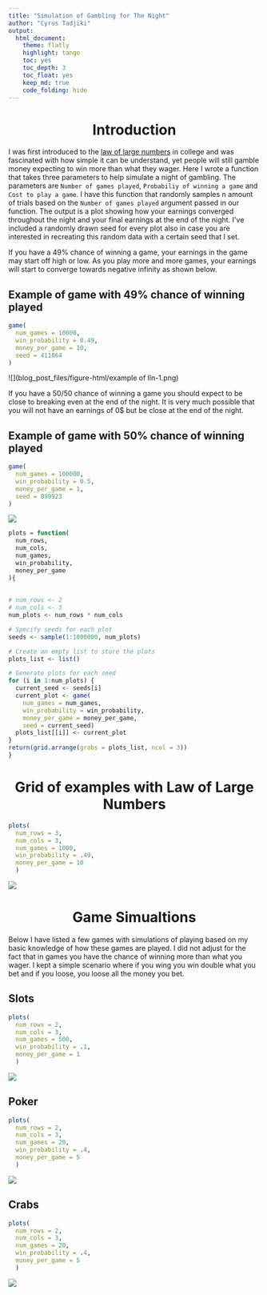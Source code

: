 ```yaml
---
title: "Simulation of Gambling for The Night"
author: "Cyrus Tadjiki"
output: 
  html_document:
    theme: flatly
    highlight: tango
    toc: yes
    toc_depth: 3
    toc_float: yes
    keep_md: true
    code_folding: hide
---
```


<style type="text/css">
h1, h4 {
  text-align: center;
}
</style>




# Introduction

I was first introduced to the [law of large numbers](https://en.wikipedia.org/wiki/Law_of_large_numbers) in college and was fascinated with how simple it can be understand, yet people will still gamble money expecting to win more than what they wager. Here I wrote a function that takes three parameters to help simulate a night of gambling. The parameters are `Number of games played`, `Probabiliy of winning a game` and `Cost to play a game`. I have this function that randomly samples n amount of trials based on the `Number of games played` argument passed in our function. The output is a plot showing how your earnings converged throughout the night and your final earnings at the end of the night. I've included a randomly drawn seed for every plot also in case you are interested in recreating this random data with a certain seed that I set. 

If you have a 49% chance of winning a game, your earnings in the game may start off high or low. As you play more and more games, your earnings will start to converge towards negative infinity as shown below.

## Example of game with 49% chance of winning played

```r
game(
  num_games = 10000,
  win_probability = 0.49,
  money_per_game = 10,
  seed = 411864
)
```

![](blog_post_files/figure-html/example of lln-1.png)<!-- -->

If you have a 50/50 chance of winning a game you should expect to be close to breaking even at the end of the night. It is very much possible that you will not have an earnings of 0$ but be close at the end of the night.

## Example of game with 50% chance of winning played

```r
game(
  num_games = 100000,
  win_probability = 0.5,
  money_per_game = 1,
  seed = 899923
)
```

![](blog_post_files/figure-html/unnamed-chunk-2-1.png)<!-- -->



```r
plots = function(
  num_rows,
  num_cols,
  num_games,
  win_probability,
  money_per_game
){
  
  
# num_rows <- 2
# num_cols <- 3
num_plots <- num_rows * num_cols

# Specify seeds for each plot
seeds <- sample(1:1000000, num_plots)

# Create an empty list to store the plots
plots_list <- list()

# Generate plots for each seed
for (i in 1:num_plots) {
  current_seed <- seeds[i]
  current_plot <- game(
    num_games = num_games,
    win_probability = win_probability,
    money_per_game = money_per_game,
    seed = current_seed)
  plots_list[[i]] <- current_plot
}
return(grid.arrange(grobs = plots_list, ncol = 3))
}
```

# Grid of examples with Law of Large Numbers

```r
plots(
  num_rows = 3,
  num_cols = 3,
  num_games = 1000,
  win_probability = .49,
  money_per_game = 10
  )
```

![](blog_post_files/figure-html/unnamed-chunk-3-1.png)<!-- -->

# Game Simualtions

Below I have listed a few games with simulations of playing based on my basic knowledge of how these games are played. I did not adjust for the fact that in games you have the chance of winning more than what you wager. I kept a simple scenario where if you wing you win double what you bet and if you loose, you loose all the money you bet. 

## Slots

```r
plots(
  num_rows = 2,
  num_cols = 3,
  num_games = 500,
  win_probability = .1,
  money_per_game = 1
  )
```

![](blog_post_files/figure-html/slots-1.png)<!-- -->

## Poker

```r
plots(
  num_rows = 2,
  num_cols = 3,
  num_games = 20,
  win_probability = .4,
  money_per_game = 5
  )
```

![](blog_post_files/figure-html/poker-1.png)<!-- -->

## Crabs

```r
plots(
  num_rows = 2,
  num_cols = 3,
  num_games = 20,
  win_probability = .4,
  money_per_game = 5
  )
```

![](blog_post_files/figure-html/crabs-1.png)<!-- -->

